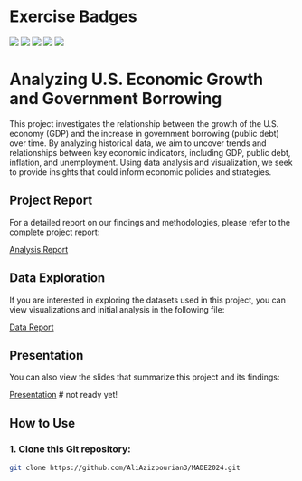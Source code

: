 # Exercise Badges

![](https://byob.yarr.is/AliAzizpourian3/MADE2024/score_ex1) ![](https://byob.yarr.is/AliAzizpourian3/MADE2024/score_ex2) ![](https://byob.yarr.is/AliAzizpourian3/MADE2024/score_ex3) ![](https://byob.yarr.is/AliAzizpourian3/MADE2024/score_ex4) ![](https://byob.yarr.is/AliAzizpourian3/MADE2024/score_ex5)


# Analyzing U.S. Economic Growth and Government Borrowing

This project investigates the relationship between the growth of the U.S. economy (GDP) and the increase in government borrowing (public debt) over time. By analyzing historical data, we aim to uncover trends and relationships between key economic indicators, including GDP, public debt, inflation, and unemployment. Using data analysis and visualization, we seek to provide insights that could inform economic policies and strategies.

## Project Report

For a detailed report on our findings and methodologies, please refer to the complete project report:

[Analysis Report](https://github.com/AliAzizpourian3/MADE2024/blob/main/project/analysis-report.pdf)

## Data Exploration

If you are interested in exploring the datasets used in this project, you can view visualizations and initial analysis in the following file:

[Data Report](https://github.com/AliAzizpourian3/MADE2024/blob/main/project/data-report.pdf)

## Presentation

You can also view the slides that summarize this project and its findings:

[Presentation](./project/slides.pdf) # not ready yet!

## How to Use

### 1. Clone this Git repository:
```bash
git clone https://github.com/AliAzizpourian3/MADE2024.git
